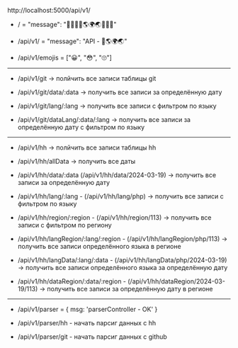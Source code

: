 http://localhost:5000/api/v1/

- / = "message": "🦄🌈✨👋🌎🌍🌏✨🌈🦄"

- /api/v1/ = "message": "API - 👋🌎🌍🌏"

- /api/v1/emojis = ["😀", "😳", "🙄"]

---

- /api/v1/git -> полйчить все записи таблицы git

- /api/v1/git/data/:data -> получить все записи за определённую дату

- /api/v1/git/lang/:lang -> получить все записи с фильтром по языку

- /api/v1/git/dataLang/:data/:lang -> получить все записи за определённую дату с фильтром по языку

---

- /api/v1/hh -> полйчить все записи таблицы hh

- /api/v1/hh/allData -> получить все даты

- /api/v1/hh/data/:data (/api/v1/hh/data/2024-03-19) -> получить все записи за определённую дату

- /api/v1/hh/lang/:lang - (/api/v1/hh/lang/php) -> получить все записи с фильтром по языку

- /api/v1/hh/region/:region - (/api/v1/hh/region/113) -> получить все записи с фильтром по региону

- /api/v1/hh/langRegion/:lang/:region - (/api/v1/hh/langRegion/php/113) -> получить все записи определённого языка в регионе

- /api/v1/hh/langData/:lang/:data - (/api/v1/hh/langData/php/2024-03-19) -> получить все записи определённого языка за определённую дату

- /api/v1/hh/dataRegion/:data/:region - (/api/v1/hh/dataRegion/2024-03-19/113) -> получить все записи за определённую дату в регионе

---

- /api/v1/parser = { msg: 'parserController - OK' }

- /api/v1/parser/hh - начать парсиг данных с hh

- /api/v1/parser/git - начать парсиг данных с github
